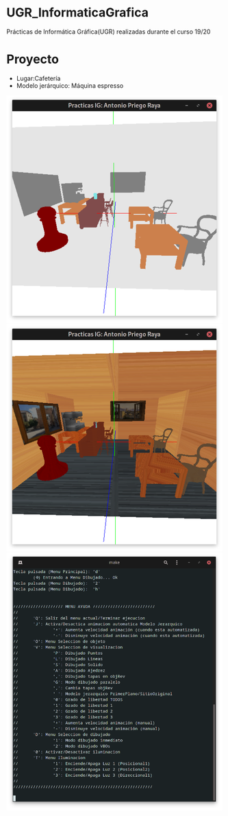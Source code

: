 # UGR_InformaticaGrafica
Prácticas de Informática Gráfica(UGR) realizadas durante el curso 19/20

# Proyecto
* Lugar:Cafetería
* Modelo jerárquico: Máquina espresso

![alt text](https://raw.githubusercontent.com/AntonioPriego/UGR_InformaticaGrafica/main/Capturas/1.png)
![alt text](https://raw.githubusercontent.com/AntonioPriego/UGR_InformaticaGrafica/main/Capturas/2.png)
![alt text](https://raw.githubusercontent.com/AntonioPriego/UGR_InformaticaGrafica/main/Capturas/3.png)
